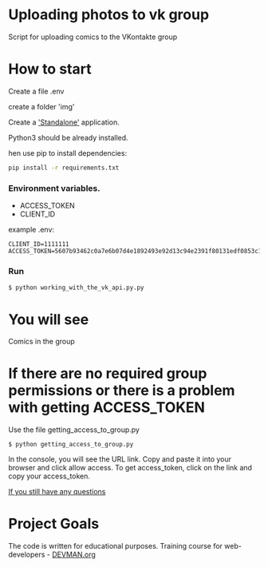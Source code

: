# Uploading photos to vk group

Script for uploading comics to the VKontakte group
 
# How to start

Create a file .env

create a folder 'img'

Create a ['Standalone'](https://vk.com/editapp?act=create) application.

Python3 should be already installed.

hen use pip to install dependencies:

```bash
pip install -r requirements.txt
```

### Environment variables.

- ACCESS_TOKEN
- CLIENT_ID

example .env:

```
CLIENT_ID=1111111
ACCESS_TOKEN=5607b93462c0a7e6b07d4e1892493e92d13c94e2391f80131edf0853c1e05b29e968rb2w265589cftu9
```

### Run

```
$ python working_with_the_vk_api.py.py
```

# You will see

Comics in the group

# If there are no required group permissions or there is a problem with getting ACCESS_TOKEN

Use the file getting_access_to_group.py

```
$ python getting_access_to_group.py
```

In the console, you will see the URL link. Copy and paste it into your browser and click allow access. 
To get access_token, click on the link and copy your access_token.

[If you still have any questions](https://devman.org/qna/63/kak-poluchit-token-polzovatelja-dlja-vkontakte/)


# Project Goals

The code is written for educational purposes. Training course for web-developers - [DEVMAN.org](https://devman.org)
